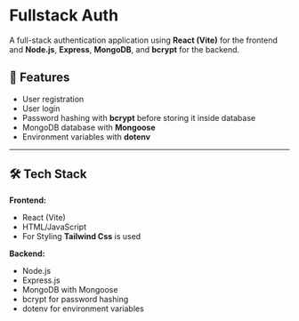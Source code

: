 # Fullstack Auth

A full-stack authentication application using **React (Vite)** for the frontend and **Node.js**, **Express**, **MongoDB**, and **bcrypt** for the backend.

## 🚀 Features

- User registration
- User login
- Password hashing with **bcrypt** before storing it inside database
- MongoDB database with **Mongoose**
- Environment variables with **dotenv**

---

## 🛠️ Tech Stack

**Frontend:**

- React (Vite)
- HTML/JavaScript
- For Styling **Tailwind Css** is used

**Backend:**

- Node.js
- Express.js
- MongoDB with Mongoose
- bcrypt for password hashing
- dotenv for environment variables

